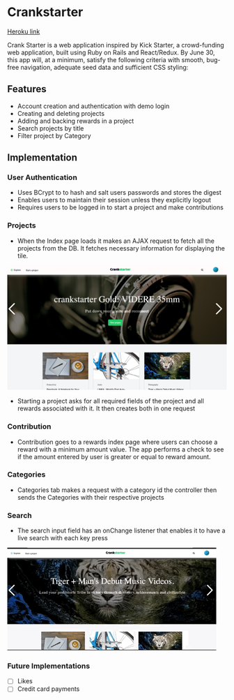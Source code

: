 # Crankstarter

[Heroku link][heroku]


Crank Starter is a web application inspired by Kick Starter, a crowd-funding web application, built using Ruby on Rails and React/Redux. By June 30, this app will, at a minimum, satisfy the following criteria with smooth, bug-free navigation, adequate seed data and sufficient CSS styling:

## Features
- Account creation and authentication with demo login
- Creating and deleting projects
- Adding and backing rewards in a project
- Search projects by title
- Filter project by Category

## Implementation

### User Authentication
- Uses BCrypt to to hash and salt users passwords and stores the digest
- Enables users to maintain their session unless they explicitly logout
- Requires users to be logged in to start a project and make contributions

### Projects
- When the Index page loads it makes an AJAX request to fetch all the projects from the DB. It fetches necessary information for displaying the tile.

![Clickstarter index][index]

- Starting a project asks for all required fields of the project and all rewards associated with it. It then creates both in one request

### Contribution
- Contribution goes to a rewards index page where users can choose a reward with a minimum amount value. The app performs a check to see if the amount entered by user is greater or equal to reward amount.

### Categories
-  Categories tab makes a request with a category id the controller then sends the Categories with their respective projects

### Search
- The search input field has an onChange listener that enables it to have a live search with each key press

![Clickstarter index][giphy]

### Future Implementations
- [ ] Likes
- [ ] Credit card payments

[heroku]: https://crankstarter.herokuapp.com
[index]: ./app/assets/images/landing_page.png
[giphy]: ./app/assets/images/search.gif
